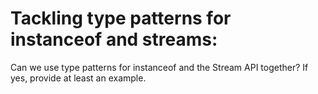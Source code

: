# Tackling type patterns for instanceof and streams:
Can we use type patterns for instanceof and the Stream API together? If yes, provide at least an example. 